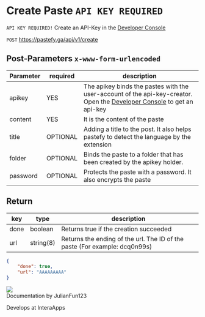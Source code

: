 # Create Paste `API KEY REQUIRED`

`API KEY REQUIRED!` Create an API-Key in the [Developer Console](/dev/console)



`POST` https://pastefy.ga/api/v1/create

## Post-Parameters `x-www-form-urlencoded`
| Parameter | required | description |
|--|--|--|
| apikey | YES | The apikey binds the pastes with the user-account of the api-key-creator. Open the [Developer Console](/dev/console) to get an api-key |
| content | YES | It is the content of the paste |
| title | OPTIONAL | Adding a title to the post. It also helps pastefy to detect the language by the extension |
| folder | OPTIONAL | Binds the paste to a folder that has been created by the apikey holder. |
| password | OPTIONAL | Protects the paste with a password. It also encrypts the paste |

## Return 

| key | type | description |
|--|--|--|
| done |boolean| Returns true if the creation succeeded |
| url |string(8)| Returns the ending of the url. The ID of the paste (For example: dcq0n99s) |


```json
{
    "done": true,
    "url": "AAAAAAAAA"
}
```

<div class="article_creator">
    <img src="https://accounts.interaapps.de/userpbs/JulianFun123.png" />
    <div>
        <a>Documentation by JulianFun123</a>
        <p>Develops at InteraApps</p>
    </div>
</div>